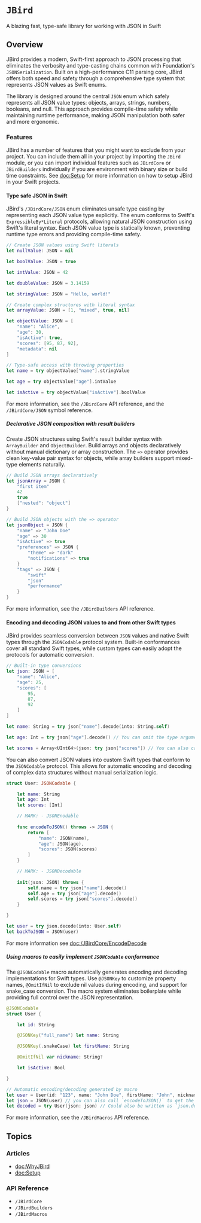 # ``JBird``

A blazing fast, type-safe library for working with JSON in Swift

## Overview

JBird provides a modern, Swift-first approach to JSON processing that eliminates the verbosity and type-casting chains common with Foundation's `JSONSerialization`. Built on a high-performance C11 parsing core, JBird offers both speed and safety through a comprehensive type system that represents JSON values as Swift enums.

The library is designed around the central `JSON` enum which safely represents all JSON value types: objects, arrays, strings, numbers, booleans, and null. This approach provides compile-time safety while maintaining runtime performance, making JSON manipulation both safer and more ergonomic.

### Features

JBird has a number of features that you might want to exclude from your project. You can include them all in your project by importing the `JBird` module, or you can import individual features such as `JBirdCore` or `JBirdBuilders` individually if you are environment with binary size or build time constraints. See <doc:Setup> for more information on how to setup JBird in your Swift projects.

#### Type safe JSON in Swift

JBird's ``/JBirdCore/JSON`` enum eliminates unsafe type casting by representing each JSON value type explicitly. The enum conforms to Swift's `ExpressibleBy*Literal` protocols, allowing natural JSON construction using Swift's literal syntax. Each JSON value type is statically known, preventing runtime type errors and providing compile-time safety.

```swift
// Create JSON values using Swift literals
let nullValue: JSON = nil

let boolValue: JSON = true

let intValue: JSON = 42

let doubleValue: JSON = 3.14159

let stringValue: JSON = "Hello, world!"

// Create complex structures with literal syntax
let arrayValue: JSON = [1, "mixed", true, nil]

let objectValue: JSON = [
    "name": "Alice",
    "age": 30,
    "isActive": true,
    "scores": [95, 87, 92],
    "metadata": nil
]

// Type-safe access with throwing properties
let name = try objectValue["name"].stringValue

let age = try objectValue["age"].intValue

let isActive = try objectValue["isActive"].boolValue
```

For more information, see the ``/JBirdCore`` API reference, and the ``/JBirdCore/JSON`` symbol reference.

##### Declarative JSON composition with result builders

Create JSON structures using Swift's result builder syntax with `ArrayBuilder` and `ObjectBuilder`. Build arrays and objects declaratively without manual dictionary or array construction. The `=>` operator provides clean key-value pair syntax for objects, while array builders support mixed-type elements naturally.

```swift
// Build JSON arrays declaratively
let jsonArray = JSON {
    "first item"
    42
    true
    ["nested": "object"]
}

// Build JSON objects with the => operator
let jsonObject = JSON {
    "name" => "John Doe"
    "age" => 30
    "isActive" => true
    "preferences" => JSON {
        "theme" => "dark"
        "notifications" => true
    }
    "tags" => JSON {
        "swift"
        "json"
        "performance"
    }
}
```

For more information, see the ``/JBirdBuilders`` API reference.

#### Encoding and decoding JSON values to and from other Swift types

JBird provides seamless conversion between `JSON` values and native Swift types through the `JSONCodable` protocol system. Built-in conformances cover all standard Swift types, while custom types can easily adopt the protocols for automatic conversion.

```swift
// Built-in type conversions
let json: JSON = [
    "name": "Alice",
    "age": 25,
    "scores": [
        95,
        87,
        92
    ]
]

let name: String = try json["name"].decode(into: String.self)

let age: Int = try json["age"].decode() // You can omit the type argument if it can be inferred from the call site.

let scores = Array<UInt64>(json: try json["scores"]) // You can also call the initializer of the decodable type directly.
```

You can also convert JSON values into custom Swift types that conform to the `JSONCodable` protocol.
This allows for automatic encoding and decoding of complex data structures without manual serialization logic.

```swift
struct User: JSONCodable {

    let name: String
    let age: Int
    let scores: [Int]

    // MARK: - JSONEnodable
    
    func encodeToJSON() throws -> JSON {
        return [
            "name": JSON(name),
            "age": JSON(age),
            "scores": JSON(scores)
        ]
    }

    // MARK: - JSONDecodable
    
    init(json: JSON) throws {
        self.name = try json["name"].decode()
        self.age = try json["age"].decode()
        self.scores = try json["scores"].decode()
    }

}

let user = try json.decode(into: User.self)
let backToJSON = JSON(user)
```

For more information see <doc:/JBirdCore/EncodeDecode>

##### Using macros to easily implement `JSONCodable` conformance

The `@JSONCodable` macro automatically generates encoding and decoding implementations for Swift types. Use `@JSONKey` to customize property names, `@OmitIfNil` to exclude nil values during encoding, and support for snake_case conversion. The macro system eliminates boilerplate while providing full control over the JSON representation.

```swift
@JSONCodable
struct User {

    let id: String

    @JSONKey("full_name") let name: String

    @JSONKey(.snakeCase) let firstName: String

    @OmitIfNil var nickname: String?

    let isActive: Bool

}

// Automatic encoding/decoding generated by macro
let user = User(id: "123", name: "John Doe", firstName: "John", nickname: nil, isActive: true)
let json = JSON(user) // you can also call `encodeToJSON()` to get the same result.
let decoded = try User(json: json) // Could also be written as `json.decode(into: User.self)`, or even just `json.decode()` if the type can be inferred.
```

For more information, see the ``/JBirdMacros`` API reference.

## Topics

### Articles

- <doc:WhyJBird>
- <doc:Setup>

### API Reference

- ``/JBirdCore``
- ``/JBirdBuilders``
- ``/JBirdMacros``
